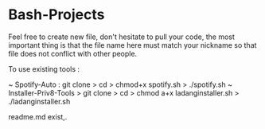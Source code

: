 # Bash-Projects
Feel free to create new file, don't hesitate to pull your code, the most important thing is that the file name here must match your nickname so that file does not conflict with other people.


To use existing tools :

~ Spotify-Auto : git clone > cd > chmod+x spotify.sh > ./spotify.sh
~ Installer-Priv8-Tools > git clone > cd > chmod a+x ladanginstaller.sh > ./ladanginstaller.sh

readme.md exist,.